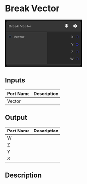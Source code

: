 # Break Vector
![Mixture.BreakVectorNode](../../images/Mixture.BreakVectorNode.png)
## Inputs
Port Name | Description
--- | ---
Vector | 

## Output
Port Name | Description
--- | ---
W | 
Z | 
Y | 
X | 

## Description


